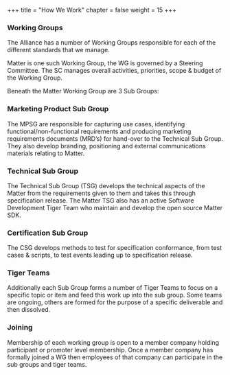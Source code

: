 +++
title = "How We Work"
chapter = false
weight = 15
+++

### Working Groups
The Alliance has a number of Working Groups responsible for each of the different standards that we manage.

Matter is one such Working Group, the WG is governed by a Steering Committee. The SC manages overall activities, priorities, scope & budget of the Working Group.

Beneath the Matter Working Group are 3 Sub Groups:

### Marketing Product Sub Group

The MPSG are responsible for capturing use cases, identifying functional/non-functional requirements and producing marketing requirements documents (MRD’s) for hand-over to the Technical Sub Group.
They also develop branding, positioning and external communications materials relating to Matter.

### Technical Sub Group
The Technical Sub Group (TSG) develops the technical aspects of the Matter from the requirements given to them and takes this through specification release.
The Matter TSG also has an active Software Development Tiger Team who maintain and develop the open source Matter SDK.

### Certification Sub Group
The CSG develops methods to test for specification conformance, from test cases & scripts, to test events leading up to specification release.

### Tiger Teams
Additionally each Sub Group forms a number of Tiger Teams to focus on a specific topic or item and feed this work up into the sub group. Some teams are ongoing, others are formed for the purpose of a specific deliverable and then dissolved.

### Joining
Membership of each working group is open to a member company holding participant or promoter level membership. Once a member company has formally joined a WG then employees of that company can participate in the sub groups and tiger teams.